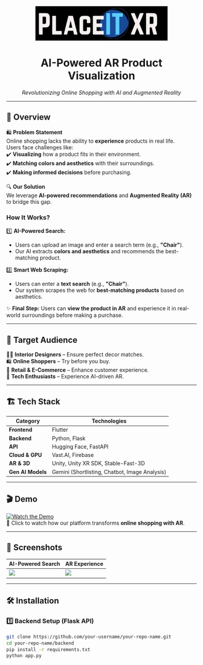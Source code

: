 <div align="center">
  <img src="https://raw.githubusercontent.com/Aswinvasu04/final-projet/refs/heads/main/placeitxr-removebg-preview%20(2).png" width="350">
  <h1>AI-Powered AR Product Visualization</h1>
  <p><i>Revolutionizing Online Shopping with AI and Augmented Reality</i></p>
</div>

---

## 🚀 Overview  
🛍️ **Problem Statement**  
Online shopping lacks the ability to **experience** products in real life.  
Users face challenges like:  
✔️ **Visualizing** how a product fits in their environment.  
✔️ **Matching colors and aesthetics** with their surroundings.  
✔️ **Making informed decisions** before purchasing.  

🔍 **Our Solution**  
We leverage **AI-powered recommendations** and **Augmented Reality (AR)** to bridge this gap.  
### **How It Works?**  
1️⃣ **AI-Powered Search:**  
   - Users can upload an image and enter a search term (e.g., **"Chair"**).  
   - Our AI extracts **colors and aesthetics** and recommends the best-matching product.  

2️⃣ **Smart Web Scraping:**  
   - Users can enter a **text search** (e.g., **"Chair"**).  
   - Our system scrapes the web for **best-matching products** based on aesthetics.  

✨ **Final Step:** Users can **view the product in AR** and experience it in real-world surroundings before making a purchase.  

---

## 🎯 Target Audience  
👨‍🎨 **Interior Designers** – Ensure perfect decor matches.  
🛍️ **Online Shoppers** – Try before you buy.  
🏢 **Retail & E-Commerce** – Enhance customer experience.  
📲 **Tech Enthusiasts** – Experience AI-driven AR.  

---

## 🏗️ Tech Stack  

| **Category**      | **Technologies**                                  |
|-------------------|---------------------------------------------------|
| **Frontend**      | Flutter                                           |
| **Backend**       | Python, Flask                                     |
| **API**           | Hugging Face, FastAPI                             |
| **Cloud & GPU**   | Vast.AI, Firebase                                 |
| **AR & 3D**       | Unity, Unity XR SDK, Stable-Fast-3D               |
| **Gen AI Models** | Gemini (Shortlisting, Chatbot, Image Analysis)    |

---

## 🎬 Demo  
[![Watch the Demo](https://img.youtube.com/vi/VIDEO_ID/0.jpg)](https://www.youtube.com/watch?v=VIDEO_ID)  
🔗 Click to watch how our platform transforms **online shopping with AR**.

---

## 📸 Screenshots  
| AI-Powered Search | AR Experience |  
|-------------------|--------------|  
| ![](docs/search-ui.png) | ![](docs/ar-preview.png) |

---

## 🛠️ Installation  

### **1️⃣ Backend Setup (Flask API)**
```bash
git clone https://github.com/your-username/your-repo-name.git
cd your-repo-name/backend
pip install -r requirements.txt
python app.py
